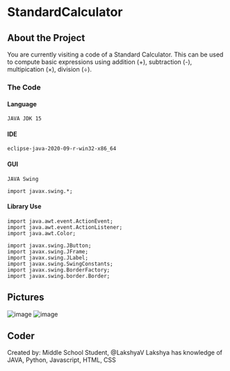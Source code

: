 # StandardCalculator

## About the Project
You are currently visiting a code of a Standard Calculator. This can be used to compute basic expressions using addition (+), subtraction (-), multipication (×), division (÷).

### The Code

#### Language
    JAVA JDK 15
#### IDE
    eclipse-java-2020-09-r-win32-x86_64
#### GUI
    JAVA Swing
    
    import javax.swing.*;
#### Library Use
    import java.awt.event.ActionEvent;
    import java.awt.event.ActionListener;
    import java.awt.Color;

    import javax.swing.JButton;
    import javax.swing.JFrame;
    import javax.swing.JLabel;
    import javax.swing.SwingConstants;
    import javax.swing.BorderFactory;
    import javax.swing.border.Border;

## Pictures
![image](https://user-images.githubusercontent.com/92231817/136863281-5f58c546-e3cd-4cea-8c8d-f66dd8fd2d79.png)
![image](https://user-images.githubusercontent.com/92231817/136863467-0282a277-3f74-4e56-821f-97462b4b0f00.png)

## Coder
Created by: Middle School Student, @LakshyaV
Lakshya has knowledge of JAVA, Python, Javascript, HTML, CSS
